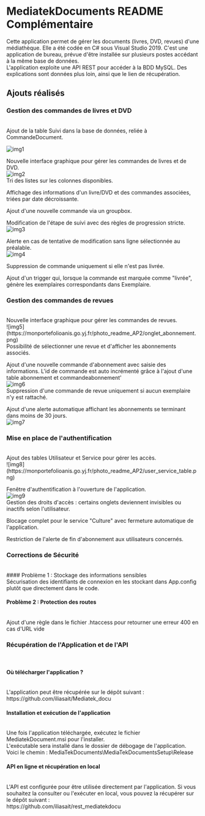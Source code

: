 # MediatekDocuments README Complémentaire
Cette application permet de gérer les documents (livres, DVD, revues) d'une médiathèque. Elle a été codée en C# sous Visual Studio 2019. C'est une application de bureau, prévue d'être installée sur plusieurs postes accédant à la même base de données.<br>
L'application exploite une API REST pour accéder à la BDD MySQL. Des explications sont données plus loin, ainsi que le lien de récupération.
## Ajouts réalisés
### Gestion des commandes de livres et DVD
<br>
Ajout de la table Suivi dans la base de données, reliée à CommandeDocument.<br>

![img1](https://monportefolioanis.go.yj.fr/photo_readme_AP2/commandedocument_idsuivi.png)<br>

Nouvelle interface graphique pour gérer les commandes de livres et de DVD.<br>
![img2](https://monportefolioanis.go.yj.fr/photo_readme_AP2/onglets_creer.png)<br>
Tri des listes sur les colonnes disponibles.<br>

Affichage des informations d'un livre/DVD et des commandes associées, triées par date décroissante.<br>

Ajout d'une nouvelle commande via un groupbox.<br>

Modification de l'étape de suivi avec des règles de progression stricte.<br>
![img3](https://monportefolioanis.go.yj.fr/photo_readme_AP2/modification_securiser.png)<br>

Alerte en cas de tentative de modification sans ligne sélectionnée au préalable.<br>
![img4](https://monportefolioanis.go.yj.fr/photo_readme_AP2/alerte_modification.png)<br>

Suppression de commande uniquement si elle n'est pas livrée.<br>

Ajout d'un trigger qui, lorsque la commande est marquée comme "livrée", génère les exemplaires correspondants dans Exemplaire.<br>

### Gestion des commandes de revues
<br>
Nouvelle interface graphique pour gérer les commandes de revues.<br>
![img5](https://monportefolioanis.go.yj.fr/photo_readme_AP2/onglet_abonnement.png)<br>
Possibilité de sélectionner une revue et d'afficher les abonnements associés.<br>

Ajout d'une nouvelle commande d'abonnement avec saisie des informations. L'id de commande est auto incrémenté grâce à l'ajout d'une table abonnement et commandeabonnement'<br>
![img6](https://monportefolioanis.go.yj.fr/photo_readme_AP2/commande_abonnement.png)<br>
Suppression d'une commande de revue uniquement si aucun exemplaire n'y est rattaché.<br>

Ajout d'une alerte automatique affichant les abonnements se terminant dans moins de 30 jours.<br>
![img7](https://monportefolioanis.go.yj.fr/photo_readme_AP2/alerte_abonnement_fin.png)<br>

### Mise en place de l'authentification
<br>
Ajout des tables Utilisateur et Service pour gérer les accès.<br>
![img8](https://monportefolioanis.go.yj.fr/photo_readme_AP2/user_service_table.png)<br>

Fenêtre d'authentification à l'ouverture de l'application.<br>
![img9](https://monportefolioanis.go.yj.fr/photo_readme_AP2/connexion_form.png)<br>
Gestion des droits d'accès : certains onglets deviennent invisibles ou inactifs selon l'utilisateur.<br>

Blocage complet pour le service "Culture" avec fermeture automatique de l'application.<br>

Restriction de l'alerte de fin d'abonnement aux utilisateurs concernés.<br>

### Corrections de Sécurité
<br>
#### Problème 1 : Stockage des informations sensibles
<br>
Sécurisation des identifiants de connexion en les stockant dans App.config plutôt que directement dans le code.<br>

#### Problème 2 : Protection des routes
<br>
Ajout d'une règle dans le fichier .htaccess pour retourner une erreur 400 en cas d'URL vide<br>

### Récupération de l'Application et de l'API
<br>

#### Où télécharger l'application ?
<br>
L'application peut être récupérée sur le dépôt suivant :<br> 
https://github.com/iliasait/Mediatek_docu <br>

#### Installation et exécution de l'application
<br>Une fois l'application téléchargée, exécutez le fichier MediatekDocument.msi pour l'installer.<br>
L'exécutable sera installé dans le dossier de débogage de l'application.<br>
Voici le chemin : MediaTekDocuments\MediaTekDocumentsSetup\Release<br>

#### API en ligne et récupération en local
<br>
L'API est configurée pour être utilisée directement par l'application.
Si vous souhaitez la consulter ou l'exécuter en local, vous pouvez la récupérer sur le dépôt suivant :<br>
https://github.com/iliasait/rest_mediatekdocu <br>
